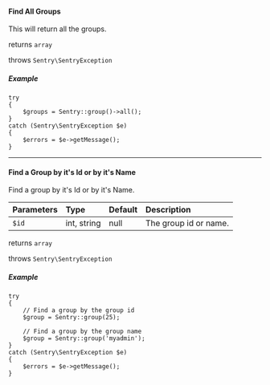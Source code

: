 #### Find All Groups

This will return all the groups.

returns `array`

throws `Sentry\SentryException`

##### Example

	try
	{
		$groups = Sentry::group()->all();
	}
	catch (Sentry\SentryException $e)
	{
		$errors = $e->getMessage();
	}

----------

#### Find a Group by it's Id or by it's Name

Find a group by it's Id or by it's Name.

Parameters                   | Type            | Default         | Description
:--------------------------- | :-------------- | :-------------- | :--------------
`$id`                        | int, string     | null            | The group id or name.

returns `array`

throws `Sentry\SentryException`

##### Example

	try
	{
		// Find a group by the group id
		$group = Sentry::group(25);

		// Find a group by the group name
		$group = Sentry::group('myadmin');
	}
	catch (Sentry\SentryException $e)
	{
		$errors = $e->getMessage();
	}
